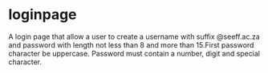 # loginpage
A login page that allow a user to create a username with suffix @seeff.ac.za and password with length not less than 8 and more than 15.First password character be uppercase. Password must contain a number, digit and special character.
